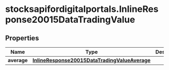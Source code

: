 # stocksapifordigitalportals.InlineResponse20015DataTradingValue

## Properties

Name | Type | Description | Notes
------------ | ------------- | ------------- | -------------
**average** | [**InlineResponse20015DataTradingValueAverage**](InlineResponse20015DataTradingValueAverage.md) |  | [optional] 



